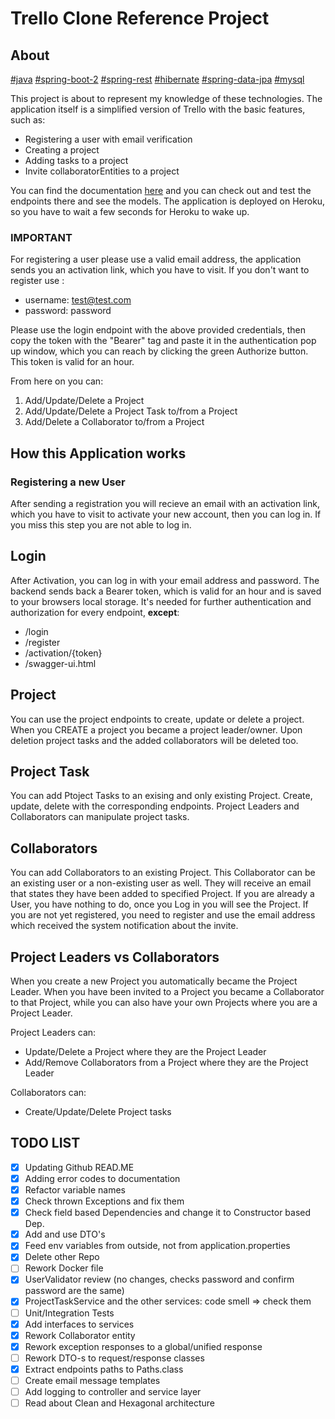 # Trello Clone Reference Project

## About
[#java](https://www.oracle.com/java/technologies/) [#spring-boot-2](https://spring.io/) [#spring-rest](https://spring.io/guides/gs/rest-service/) [#hibernate](https://hibernate.org/) [#spring-data-jpa](https://spring.io/projects/spring-data-jpa)
[#mysql](https://www.mysql.com/)

This project is about to represent my knowledge of these technologies.
The application itself is a simplified version of Trello with the basic features, such as:
- Registering a user with email verification
- Creating a project
- Adding tasks to a project
- Invite collaboratorEntities to a project

You can find the documentation [here](https://trello-clone-ms.herokuapp.com/swagger-ui.html) and you can check out and test the endpoints there and see the models. The application is deployed on Heroku, so you have to wait a few seconds for Heroku to wake up.

### IMPORTANT

For registering a user please use a valid email address, the application sends you an activation link, which you have to visit.
If you don't want to register use :

- username: test@test.com
- password: password

Please use the login endpoint with the above provided credentials,
then copy the token with the "Bearer" tag and paste it in the authentication pop up window, which you can reach by clicking the green Authorize button.
This token is valid for an hour.

From here on you can:
1. Add/Update/Delete a Project
2. Add/Update/Delete a Project Task to/from a Project
3. Add/Delete a Collaborator to/from a Project

## How this Application works

### Registering a new User
After sending a registration you will recieve an email with an activation link, which you have to visit to activate your new account, then you can log in.
If you miss this step you are not able to log in.

## Login
After Activation, you can log in with your email address and password. The backend sends back a Bearer token, which is valid for an hour and is saved to your browsers local storage. It's needed for further authentication and authorization for every endpoint, **except**:
- /login
- /register
- /activation/{token}
- /swagger-ui.html

## Project
You can use the project endpoints to create, update or delete a project. When you CREATE a project you became a project leader/owner.
Upon deletion project tasks and the added collaborators will be deleted too.

## Project Task
You can add Ptoject Tasks to an exising and only existing Project. Create, update, delete with the corresponding endpoints. Project Leaders and Collaborators can manipulate project tasks.

## Collaborators
You can add Collaborators to an existing Project. This Collaborator can be an existing user or a non-existing user as well. They will receive an email that states they have been added to specified Project. If you are already a User, you have nothing to do, once you Log in you will see the Project. If you are not yet registered, you need to register and use the email address which received the system notification about the invite.

## Project Leaders vs Collaborators
When you create a new Project you automatically became the Project Leader.
When you have been invited to a Project you became a Collaborator to that Project, while you can also have your own Projects where you are a Project Leader. 

Project Leaders can:
- Update/Delete a Project where they are the Project Leader
- Add/Remove Collaborators from a Project where they are the Project Leader

Collaborators can:
- Create/Update/Delete Project tasks


## TODO LIST
- [x] Updating Github READ.ME
- [x] Adding error codes to documentation
- [x] Refactor variable names
- [x] Check thrown Exceptions and fix them
- [x] Check field based Dependencies and change it to Constructor based Dep.
- [x] Add and use DTO's
- [x] Feed env variables from outside, not from application.properties
- [x] Delete other Repo
- [ ] Rework Docker file
- [x] UserValidator review (no changes, checks password and confirm password are the same)
- [x] ProjectTaskService and the other services: code smell => check them
- [ ] Unit/Integration Tests
- [x] Add interfaces to services
- [x] Rework Collaborator entity
- [x] Rework exception responses to a global/unified response
- [ ] Rework DTO-s to request/response classes
- [x] Extract endpoints paths to Paths.class
- [ ] Create email message templates
- [ ] Add logging to controller and service layer
- [ ] Read about Clean and Hexagonal architecture